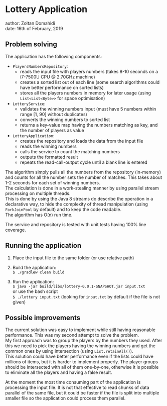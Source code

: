 # Lottery Application

author: Zoltan Domahidi  
date: 16th of February, 2019  


## Problem solving

The application has the following components:
- `PlayersNumbersRepository`:
  - reads the input file with players numbers (takes 8-10 seconds on a i7-7500U CPU @ 2.70GHz machine)
  - creates a sorted list out of each line (some search algorithms could have better performance on sorted lists)
  - stores all the players numbers in memory for later usage (using `List<List<Byte>>` for space optimisation)
- `LotteryService`:
  - validates the winning numbers input (must have 5 numbers within range [1, 90] without duplicates)
  - converts the winning numbers to sorted list
  - returns a key-value map having the numbers matching as key, and the number of players as value
- `LotteryApplication`:
  - creates the repository and loads the data from the input file
  - reads the winning numbers
  - calls the service to count the matching numbers
  - outputs the formatted result
  - repeats the read-call-output cycle until a blank line is entered
 
The algorithm simply pulls all the numbers from the repository (in-memory) and counts for all the number sets the number 
of matches. This takes about 1-2 seconds for each set of winning numbers.  
The calculation is done in a work-stealing manner by using parallel stream processing on multiple threads.   
This is done by using the Java 8 streams do describe the operation in a declarative way, to hide the complexity of 
thread manipulation (using `ForkJoinPool` by default) and to keep the code readable.  
The algorithm has O(n) run time.

The service and repository is tested with unit tests having 100% line coverage.


## Running the application

1. Place the input file to the same folder (or use relative path)

2. Build the application:  
`$ ./gradlew clean build`

3. Run the application:  
`$ java -jar build/libs/lottery-0.0.1-SNAPSHOT.jar input.txt`  
or use the bash script  
`$ ./lottery input.txt` (looking for `input.txt` by default if the file is not given)


## Possible improvements

The current solution was easy to implement while still having reasonable performance. This was my second attempt to 
solve the problem.  
My first approach was to group the players by the numbers they used. After this we need to pick the players having the 
winning numbers and get the common ones by using intersection (using `List.retainAll()`).  
This solution could have better performance even if the lists could have millions of items, but it is harder to implement
properly. The player groups should be intersected with all of them one-by-one, otherwise it is possible to eliminate all 
the players and having a false result.  

At the moment the most time consuming part of the application is processing the input file. It is not that effective to 
read chunks of data parallel of the same file, but it could be faster if the file is split into multiple smaller file so 
the application could process them parallel.  
